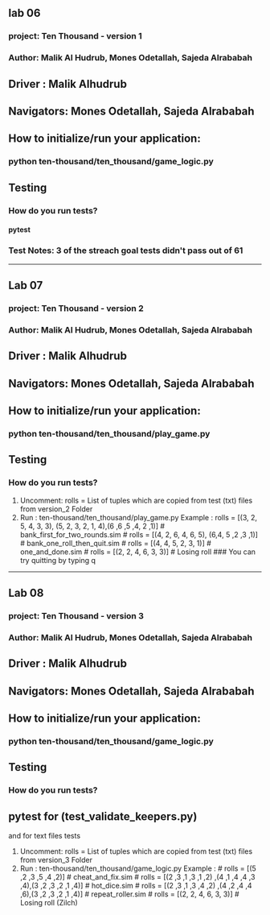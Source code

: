 ## lab 06
### project: Ten Thousand - version 1
### Author: Malik Al Hudrub, Mones Odetallah, Sajeda Alrababah
## Driver : Malik Alhudrub
## Navigators: Mones Odetallah, Sajeda Alrababah
## How to initialize/run your application:
### python ten-thousand/ten_thousand/game_logic.py
## Testing 
### How do you run tests?
#### pytest
### Test Notes: 3 of the streach goal tests didn't pass out of 61

-------

## Lab 07
### project: Ten Thousand - version 2
### Author: Malik Al Hudrub, Mones Odetallah, Sajeda Alrababah
## Driver : Malik Alhudrub
## Navigators: Mones Odetallah, Sajeda Alrababah
## How to initialize/run your application:
### python ten-thousand/ten_thousand/play_game.py
## Testing 
### How do you run tests?

1. Uncomment: rolls = List of tuples which are copied from test (txt) files from version_2 Folder
2. Run : ten-thousand/ten_thousand/play_game.py
Example :
        rolls = [(3, 2, 5, 4, 3, 3), (5, 2, 3, 2, 1, 4),(6 ,6 ,5 ,4, 2 ,1)]  # bank_first_for_two_rounds.sim
        # rolls = [(4, 2, 6, 4, 6, 5), (6,4, 5 ,2 ,3 ,1)]  # bank_one_roll_then_quit.sim
        # rolls = [(4, 4, 5, 2, 3, 1)]  # one_and_done.sim
        # rolls = [(2, 2, 4, 6, 3, 3)]  # Losing roll
        ### You can try quitting by typing q

------

## Lab 08
### project: Ten Thousand - version 3
### Author: Malik Al Hudrub, Mones Odetallah, Sajeda Alrababah
## Driver : Malik Alhudrub
## Navigators: Mones Odetallah, Sajeda Alrababah
## How to initialize/run your application:
### python ten-thousand/ten_thousand/game_logic.py
## Testing 
### How do you run tests?
## pytest for (test_validate_keepers.py)

and for text files tests 

1. Uncomment: rolls = List of tuples which are copied from test (txt) files from version_3 Folder
2. Run : ten-thousand/ten_thousand/game_logic.py
Example :
        # rolls = [(5 ,2 ,3 ,5 ,4 ,2)]  # cheat_and_fix.sim
        # rolls = [(2 ,3 ,1 ,3 ,1 ,2) ,(4 ,1 ,4 ,4 ,3 ,4),(3 ,2 ,3 ,2 ,1 ,4)]  # hot_dice.sim
        # rolls = [(2 ,3 ,1 ,3 ,4 ,2) ,(4 ,2 ,4 ,4 ,6),(3 ,2 ,3 ,2 ,1 ,4)]  # repeat_roller.sim
        # rolls = [(2, 2, 4, 6, 3, 3)]  # Losing roll (Zilch)